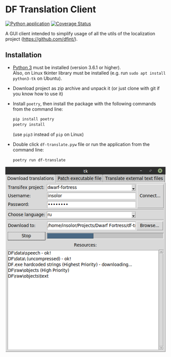 # DF Translation Client
[![Python application](https://github.com/dfint/df-translation-client/workflows/Python%20application/badge.svg)](https://github.com/dfint/df-translation-client/actions?query=workflow%3A"Python+application")
[![Coverage Status](https://coveralls.io/repos/github/dfint/df-translation-client/badge.svg?branch=develop)](https://coveralls.io/github/dfint/df-translation-client?branch=develop)

A GUI client intended to simplify usage of all the utils of the localization project (https://github.com/dfint/).

## Installation

* [Python 3](https://www.python.org) must be installed (version 3.6.1 or higher).  
    Also, on Linux tkinter library must be installed (e.g. run `sudo apt install python3-tk` on Ubuntu).
* Download project as zip archive and unpack it (or just clone with git if you know how to use it)
* Install `poetry`, then install the package with the following commands from the command line:
    ```bash
    pip install poetry
    poetry install
    ```
    (use `pip3` instead of `pip` on Linux)

* Double click `df-translate.pyw` file or run the application from the command line:

    `poetry run df-translate`

![screenshot](screenshot.png)
